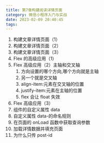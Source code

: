 ```yaml
---
title: 第7章构建阅读详情页面
category: 微信小程序入门与实战
date: 2023-02-09 20:40:45
tags:
---
```


<ol>
<li>构建文章详情页面（1）</li>
<li>构建文章详情页面（2）</li>
<li>构建文章详情页面（3）</li>
<li>Flex 的高级应用（1）</li>
<li>Flex 高级应用（2）主轴和交叉轴<ol>
<li>方向设置的哪个方向,哪个方向就是主轴</li>
<li>另一个就是交叉轴</li>
<li>align-item:元素在交叉轴的位置</li>
<li>justify-item:元素在主轴的位置</li>
<li>flex 会让 float 失效</li>
</ol>
</li>
<li>Flex 高级应用（3）</li>
<li>组件的自定义属性 data</li>
<li>自定义属性 data-的命名规则</li>
<li>在页面的 onLoad 函数中获取查询参数</li>
<li>加载详情数据并填充页面</li>
<li>为什么只传 post-id</li>
</ol>
